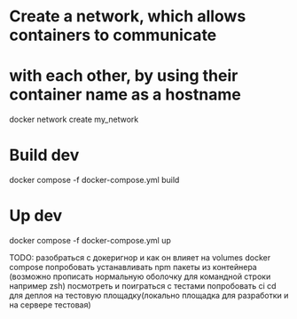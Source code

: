 # Create a network, which allows containers to communicate
# with each other, by using their container name as a hostname
docker network create my_network

# Build dev
docker compose -f docker-compose.yml build

# Up dev
docker compose -f docker-compose.yml up

TODO:
    разобраться с докеригнор и как он влияет на volumes docker compose
    попробовать устанавливать npm пакеты из контейнера (возможно прописать нормальную оболочку для командной строки например zsh)
    посмотреть и поиграться с тестами
    попробовать ci cd для деплоя на тестовую площадку(локально площадка для разработки и на сервере тестовая)